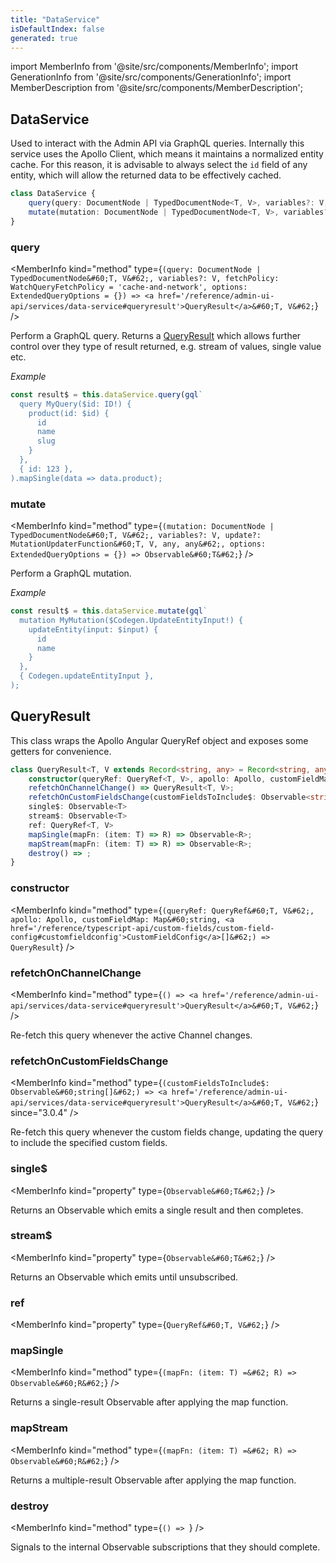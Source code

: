 ```yaml
---
title: "DataService"
isDefaultIndex: false
generated: true
---
```

<!-- This file was generated from the Vendure source. Do not modify. Instead, re-run the "docs:build" script -->
import MemberInfo from '@site/src/components/MemberInfo';
import GenerationInfo from '@site/src/components/GenerationInfo';
import MemberDescription from '@site/src/components/MemberDescription';


## DataService

<GenerationInfo sourceFile="packages/admin-ui/src/lib/core/src/data/providers/data.service.ts" sourceLine="34" packageName="@vendure/admin-ui" />

Used to interact with the Admin API via GraphQL queries. Internally this service uses the
Apollo Client, which means it maintains a normalized entity cache. For this reason, it is
advisable to always select the `id` field of any entity, which will allow the returned data
to be effectively cached.

```ts title="Signature"
class DataService {
    query(query: DocumentNode | TypedDocumentNode<T, V>, variables?: V, fetchPolicy: WatchQueryFetchPolicy = 'cache-and-network', options: ExtendedQueryOptions = {}) => QueryResult<T, V>;
    mutate(mutation: DocumentNode | TypedDocumentNode<T, V>, variables?: V, update?: MutationUpdaterFunction<T, V, any, any>, options: ExtendedQueryOptions = {}) => Observable<T>;
}
```

<div className="members-wrapper">

### query

<MemberInfo kind="method" type={`(query: DocumentNode | TypedDocumentNode&#60;T, V&#62;, variables?: V, fetchPolicy: WatchQueryFetchPolicy = 'cache-and-network', options: ExtendedQueryOptions = {}) => <a href='/reference/admin-ui-api/services/data-service#queryresult'>QueryResult</a>&#60;T, V&#62;`}   />

Perform a GraphQL query. Returns a <a href='/reference/admin-ui-api/services/data-service#queryresult'>QueryResult</a> which allows further control over
they type of result returned, e.g. stream of values, single value etc.

*Example*

```ts
const result$ = this.dataService.query(gql`
  query MyQuery($id: ID!) {
    product(id: $id) {
      id
      name
      slug
    }
  },
  { id: 123 },
).mapSingle(data => data.product);
```
### mutate

<MemberInfo kind="method" type={`(mutation: DocumentNode | TypedDocumentNode&#60;T, V&#62;, variables?: V, update?: MutationUpdaterFunction&#60;T, V, any, any&#62;, options: ExtendedQueryOptions = {}) => Observable&#60;T&#62;`}   />

Perform a GraphQL mutation.

*Example*

```ts
const result$ = this.dataService.mutate(gql`
  mutation MyMutation($Codegen.UpdateEntityInput!) {
    updateEntity(input: $input) {
      id
      name
    }
  },
  { Codegen.updateEntityInput },
);
```


</div>


## QueryResult

<GenerationInfo sourceFile="packages/admin-ui/src/lib/core/src/data/query-result.ts" sourceLine="31" packageName="@vendure/admin-ui" />

This class wraps the Apollo Angular QueryRef object and exposes some getters
for convenience.

```ts title="Signature"
class QueryResult<T, V extends Record<string, any> = Record<string, any>> {
    constructor(queryRef: QueryRef<T, V>, apollo: Apollo, customFieldMap: Map<string, CustomFieldConfig[]>)
    refetchOnChannelChange() => QueryResult<T, V>;
    refetchOnCustomFieldsChange(customFieldsToInclude$: Observable<string[]>) => QueryResult<T, V>;
    single$: Observable<T>
    stream$: Observable<T>
    ref: QueryRef<T, V>
    mapSingle(mapFn: (item: T) => R) => Observable<R>;
    mapStream(mapFn: (item: T) => R) => Observable<R>;
    destroy() => ;
}
```

<div className="members-wrapper">

### constructor

<MemberInfo kind="method" type={`(queryRef: QueryRef&#60;T, V&#62;, apollo: Apollo, customFieldMap: Map&#60;string, <a href='/reference/typescript-api/custom-fields/custom-field-config#customfieldconfig'>CustomFieldConfig</a>[]&#62;) => QueryResult`}   />


### refetchOnChannelChange

<MemberInfo kind="method" type={`() => <a href='/reference/admin-ui-api/services/data-service#queryresult'>QueryResult</a>&#60;T, V&#62;`}   />

Re-fetch this query whenever the active Channel changes.
### refetchOnCustomFieldsChange

<MemberInfo kind="method" type={`(customFieldsToInclude$: Observable&#60;string[]&#62;) => <a href='/reference/admin-ui-api/services/data-service#queryresult'>QueryResult</a>&#60;T, V&#62;`}  since="3.0.4"  />

Re-fetch this query whenever the custom fields change, updating the query to include the
specified custom fields.
### single$

<MemberInfo kind="property" type={`Observable&#60;T&#62;`}   />

Returns an Observable which emits a single result and then completes.
### stream$

<MemberInfo kind="property" type={`Observable&#60;T&#62;`}   />

Returns an Observable which emits until unsubscribed.
### ref

<MemberInfo kind="property" type={`QueryRef&#60;T, V&#62;`}   />


### mapSingle

<MemberInfo kind="method" type={`(mapFn: (item: T) =&#62; R) => Observable&#60;R&#62;`}   />

Returns a single-result Observable after applying the map function.
### mapStream

<MemberInfo kind="method" type={`(mapFn: (item: T) =&#62; R) => Observable&#60;R&#62;`}   />

Returns a multiple-result Observable after applying the map function.
### destroy

<MemberInfo kind="method" type={`() => `}   />

Signals to the internal Observable subscriptions that they should complete.


</div>
